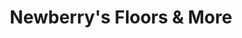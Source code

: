 ---
title: "Newberry's Floors & More"
url: /west-plains/newberrys-floors-and-more/
shop: flooring
---